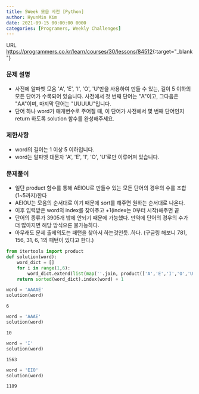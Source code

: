 ```yaml
---
title: 5Week 모음 사전 [Python]
author: HyunMin Kim
date: 2021-09-15 00:00:00 0000
categories: [Programers, Weekly Challenges]
---
```


URL <https://programmers.co.kr/learn/courses/30/lessons/84512>{:target="_blank"}

### 문제 설명
- 사전에 알파벳 모음 'A', 'E', 'I', 'O', 'U'만을 사용하여 만들 수 있는, 길이 5 이하의 모든 단어가 수록되어 있습니다. 사전에서 첫 번째 단어는 "A"이고, 그다음은 "AA"이며, 마지막 단어는 "UUUUU"입니다.
- 단어 하나 word가 매개변수로 주어질 때, 이 단어가 사전에서 몇 번째 단어인지 return 하도록 solution 함수를 완성해주세요.

### 제한사항
- word의 길이는 1 이상 5 이하입니다.
- word는 알파벳 대문자 'A', 'E', 'I', 'O', 'U'로만 이루어져 있습니다.

### 문제풀이
- 일단 product 함수를 통해 AEIOU로 만들수 있는 모든 단어의 경우의 수를 조합(1~5까지)한다
- AEIOU는 모음의 순서대로 이기 때문에 sort를 해주면 원하는 순서대로 나온다.
- 이후 입력받은 word의 index를 찾아주고 +1(index는 0부터 시작)해주면 끝
- 단어의 종류가 3905개 밖에 안되기 때문에 가능했다. 만약에 단어의 경우의 수가 더 많아지면 해당 방식으론 불가능하다.
- 아무래도 문제 출제의도는 패턴을 찾아서 하는것인듯..하다. (구글링 해보니 781, 156, 31, 6, 1의 패턴이 있다고 한다.)


```python
from itertools import product
def solution(word):
    word_dict = []
    for i in range(1,6):
        word_dict.extend(list(map(''.join, product(['A','E','I','O','U'], repeat=i))))
    return sorted(word_dict).index(word) + 1
```


```python
word = 'AAAAE'
solution(word)
```




    6




```python
word = 'AAAE'
solution(word)
```




    10




```python
word = 'I'
solution(word)
```




    1563




```python
word = 'EIO'
solution(word)
```




    1189


